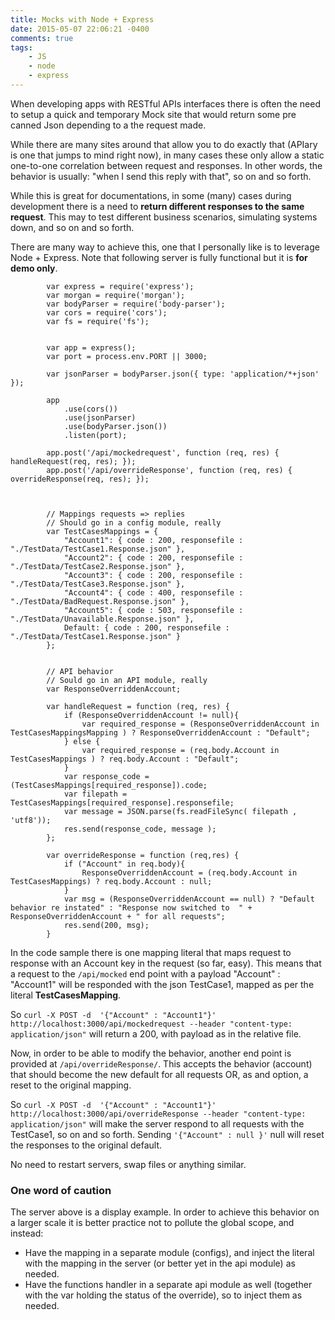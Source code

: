 ```yaml
---
title: Mocks with Node + Express
date: 2015-05-07 22:06:21 -0400
comments: true
tags: 
	- JS
	- node
	- express
---
```


When developing apps with RESTful APIs interfaces there is often the need to setup a quick and temporary Mock site that would return some pre canned Json depending to a the request made.

While there are many sites around that allow you to do exactly that (APIary is one that jumps to mind right now), in many cases these only allow a static one-to-one correlation between request and responses.  In other words, the behavior is usually: "when I send this reply with that", so on and so forth. 

While this is great for documentations, in some (many) cases during development there is a need to **return different responses to the same request**. This may to test different business scenarios, simulating systems down, and so on and so forth.

There are many way to achieve this, one that I personally like is to leverage Node + Express. Note that following server is fully functional but it is **for demo only**.

			var express = require('express');
			var morgan = require('morgan');
			var bodyParser = require('body-parser');
			var cors = require('cors');
			var fs = require('fs');			
			

			var app = express();
			var port = process.env.PORT || 3000;			

			var jsonParser = bodyParser.json({ type: 'application/*+json' });			

			app
			    .use(cors())
			    .use(jsonParser)
			    .use(bodyParser.json())
			    .listen(port);					

			app.post('/api/mockedrequest', function (req, res) { handleRequest(req, res); });
			app.post('/api/overrideResponse', function (req, res) { overrideResponse(req, res); });			



			// Mappings requests => replies 
			// Should go in a config module, really
			var TestCasesMappings = {
			    "Account1": { code : 200, responsefile : "./TestData/TestCase1.Response.json" },
			    "Account2": { code : 200, responsefile : "./TestData/TestCase2.Response.json" }, 
			    "Account3": { code : 200, responsefile : "./TestData/TestCase3.Response.json" },
			    "Account4": { code : 400, responsefile : "./TestData/BadRequest.Response.json" },
			    "Account5": { code : 503, responsefile : "./TestData/Unavailable.Response.json" },  
			    Default: { code : 200, responsefile : "./TestData/TestCase1.Response.json" }
			};	


			// API behavior
			// Sould go in an API module, really
			var ResponseOverriddenAccount;			

			var handleRequest = function (req, res) {
			    if (ResponseOverriddenAccount != null){
			        var required_response = (ResponseOverriddenAccount in TestCasesMappingsMapping ) ? ResponseOverriddenAccount : "Default"; 
			    } else {
			        var required_response = (req.body.Account in TestCasesMappings ) ? req.body.Account : "Default"; 
			    }
			    var response_code =  (TestCasesMappings[required_response]).code;
			    var filepath = TestCasesMappings[required_response].responsefile;
			    var message = JSON.parse(fs.readFileSync( filepath , 'utf8'));
			    res.send(response_code, message );
			};			

			var overrideResponse = function (req,res) {
			    if ("Account" in req.body){
			        ResponseOverriddenAccount = (req.body.Account in TestCasesMappings) ? req.body.Account : null;      
			    }
			    var msg = (ResponseOverriddenAccount == null) ? "Default behavior re instated" : "Response now switched to  " + ResponseOverriddenAccount + " for all requests";
			    res.send(200, msg);
			}  	
			
			

			
In the code sample there is one mapping literal that maps request to response with an Account key in the request (so far, easy). This means that a request to the ```/api/mocked``` end point with a payload "Account" : "Account1" will be responded with the json TestCase1, mapped as per the literal **TestCasesMapping**.

So ```curl -X POST -d  '{"Account" : "Account1"}' http://localhost:3000/api/mockedrequest --header "content-type: application/json"``` will return a 200, with payload as in the relative file.

Now, in order to be able to modify the behavior, another end point is provided at ```/api/overrideResponse/```. This accepts the behavior (account) that should become the new default for all requests OR, as and option, a reset to the original mapping. 

So ```curl -X POST -d  '{"Account" : "Account1"}' http://localhost:3000/api/overrideResponse --header "content-type: application/json"``` will make the server respond to all requests with the TestCase1, so on and so forth. Sending ```'{"Account" : null }'``` null will reset the responses to the original default.

No need to restart servers, swap files or anything similar.

### One word of caution
 
The server above is a display example. In order to achieve this behavior on a larger scale it is better practice not to pollute the global scope, and instead:

* Have the mapping in a separate module (configs), and inject the literal with the mapping in the server (or better yet in the api module) as needed.
* Have the functions handler in a separate api module as well (together with the var holding the status of the override), so to inject them as needed.